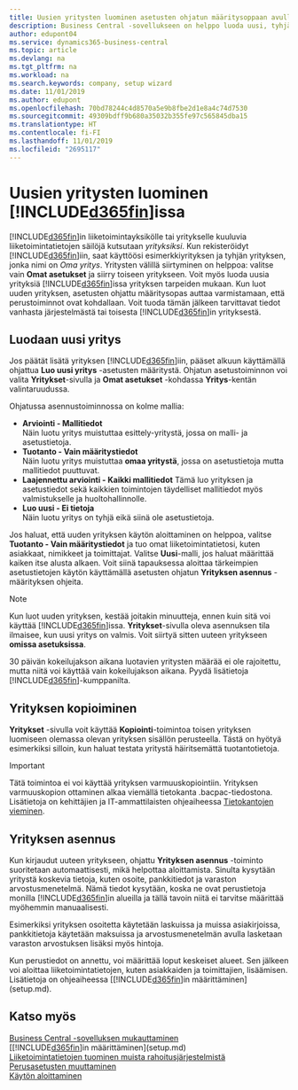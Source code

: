 ```yaml
---
title: Uusien yritysten luominen asetusten ohjatun määritysoppaan avulla | Microsoft Docs
description: Business Central -sovellukseen on helppo luoda uusi, tyhjä yritys. Asetusten ohjattu määritysopas antaa tarkkoja ohjeita, ja voit tuoda aiemmin luomasi liiketoimintatiedot.
author: edupont04
ms.service: dynamics365-business-central
ms.topic: article
ms.devlang: na
ms.tgt_pltfrm: na
ms.workload: na
ms.search.keywords: company, setup wizard
ms.date: 11/01/2019
ms.author: edupont
ms.openlocfilehash: 70bd78244c4d8570a5e9b8fbe2d1e8a4c74d7530
ms.sourcegitcommit: 49309bdff9b680a35032b355fe97c565845dba15
ms.translationtype: HT
ms.contentlocale: fi-FI
ms.lasthandoff: 11/01/2019
ms.locfileid: "2695117"
---
```

# <a name="creating-new-companies-in-d365fin"></a>Uusien yritysten luominen [!INCLUDE[d365fin](includes/d365fin_md.md)]issa
[!INCLUDE[d365fin](includes/d365fin_md.md)]in liiketoimintayksikölle tai yritykselle kuuluvia liiketoimintatietojen säilöjä kutsutaan *yrityksiksi*. Kun rekisteröidyt [!INCLUDE[d365fin](includes/d365fin_md.md)]iin, saat käyttöösi esimerkkiyrityksen ja tyhjän yrityksen, jonka nimi on *Oma yritys*. Yritysten välillä siirtyminen on helppoa: valitse vain **Omat asetukset** ja siirry toiseen yritykseen. Voit myös luoda uusia yrityksiä [!INCLUDE[d365fin](includes/d365fin_md.md)]issa yrityksen tarpeiden mukaan. Kun luot uuden yrityksen, asetusten ohjattu määritysopas auttaa varmistamaan, että perustoiminnot ovat kohdallaan. Voit tuoda tämän jälkeen tarvittavat tiedot vanhasta järjestelmästä tai toisesta [!INCLUDE[d365fin](includes/d365fin_md.md)]in yrityksestä.  

## <a name="creating-a-new-company"></a>Luodaan uusi yritys
Jos päätät lisätä yrityksen [!INCLUDE[d365fin](includes/d365fin_md.md)]iin, pääset alkuun käyttämällä ohjattua **Luo uusi yritys** -asetusten määritystä. Ohjatun asetustoiminnon voi valita **Yritykset**-sivulla ja **Omat asetukset** -kohdassa **Yritys**-kentän valintaruudussa.  

Ohjatussa asennustoiminnossa on kolme mallia:

-   **Arviointi - Mallitiedot**  
    Näin luotu yritys muistuttaa esittely-yritystä, jossa on malli- ja asetustietoja.  
-   **Tuotanto - Vain määritystiedot**  
    Näin luotu yritys muistuttaa **omaa yritystä**, jossa on asetustietoja mutta mallitiedot puuttuvat.
-   **Laajennettu arviointi - Kaikki mallitiedot** Tämä luo yrityksen ja asetustiedot sekä kaikkien toimintojen täydelliset mallitiedot myös valmistukselle ja huoltohallinnolle.
-   **Luo uusi - Ei tietoja**  
    Näin luotu yritys on tyhjä eikä siinä ole asetustietoja.  

Jos haluat, että uuden yrityksen käytön aloittaminen on helppoa, valitse **Tuotanto - Vain määritystiedot** ja tuo omat liiketoimintatietosi, kuten asiakkaat, nimikkeet ja toimittajat. Valitse **Uusi**-malli, jos haluat määrittää kaiken itse alusta alkaen. Voit siinä tapauksessa aloittaa tärkeimpien asetustietojen käytön käyttämällä asetusten ohjatun **Yrityksen asennus** -määrityksen ohjeita.  

> [!NOTE]  
>   Kun luot uuden yrityksen, kestää joitakin minuutteja, ennen kuin sitä voi käyttää [!INCLUDE[d365fin](includes/d365fin_md.md)]issa. **Yritykset**-sivulla oleva asennuksen tila ilmaisee, kun uusi yritys on valmis. Voit siirtyä sitten uuteen yritykseen **omissa asetuksissa**.  

30 päivän kokeilujakson aikana luotavien yritysten määrää ei ole rajoitettu, mutta niitä voi käyttää vain kokeilujakson aikana. Pyydä lisätietoja [!INCLUDE[d365fin](includes/d365fin_md.md)]-kumppanilta.  

## <a name="copying-a-company"></a>Yrityksen kopioiminen
**Yritykset** -sivulla voit käyttää **Kopiointi**-toimintoa toisen yrityksen luomiseen olemassa olevan yrityksen sisällön perusteella. Tästä on hyötyä esimerkiksi silloin, kun haluat testata yritystä häiritsemättä tuotantotietoja.

> [!Important]
> Tätä toimintoa ei voi käyttää yrityksen varmuuskopiointiin. Yrityksen varmuuskopion ottaminen alkaa viemällä tietokanta .bacpac-tiedostona. Lisätietoja on kehittäjien ja IT-ammattilaisten ohjeaiheessa [Tietokantojen vieminen](/dynamics365/business-central/dev-itpro/administration/tenant-admin-center-database-export).

## <a name="company-setup"></a>Yrityksen asennus
Kun kirjaudut uuteen yritykseen, ohjattu **Yrityksen asennus** -toiminto suoritetaan automaattisesti, mikä helpottaa aloittamista. Sinulta kysytään yritystä koskevia tietoja, kuten osoite, pankkitiedot ja varaston arvostusmenetelmä. Nämä tiedot kysytään, koska ne ovat perustietoja monilla [!INCLUDE[d365fin](includes/d365fin_md.md)]in alueilla ja tällä tavoin niitä ei tarvitse määrittää myöhemmin manuaalisesti.  

Esimerkiksi yrityksen osoitetta käytetään laskuissa ja muissa asiakirjoissa, pankkitietoja käytetään maksuissa ja arvostusmenetelmän avulla lasketaan varaston arvostuksen lisäksi myös hintoja.  

Kun perustiedot on annettu, voi määrittää loput keskeiset alueet. Sen jälkeen voi aloittaa liiketoimintatietojen, kuten asiakkaiden ja toimittajien, lisäämisen. Lisätietoja on ohjeaiheessa [[!INCLUDE[d365fin](includes/d365fin_md.md)]in määrittäminen](setup.md).  

## <a name="see-also"></a>Katso myös
[Business Central -sovelluksen mukauttaminen](ui-customizing-overview.md)  
[[!INCLUDE[d365fin](includes/d365fin_md.md)]in määrittäminen](setup.md)  
[Liiketoimintatietojen tuominen muista rahoitusjärjestelmistä](across-import-data-configuration-packages.md)  
[Perusasetusten muuttaminen](ui-change-basic-settings.md)  
[Käytön aloittaminen](product-get-started.md)  
